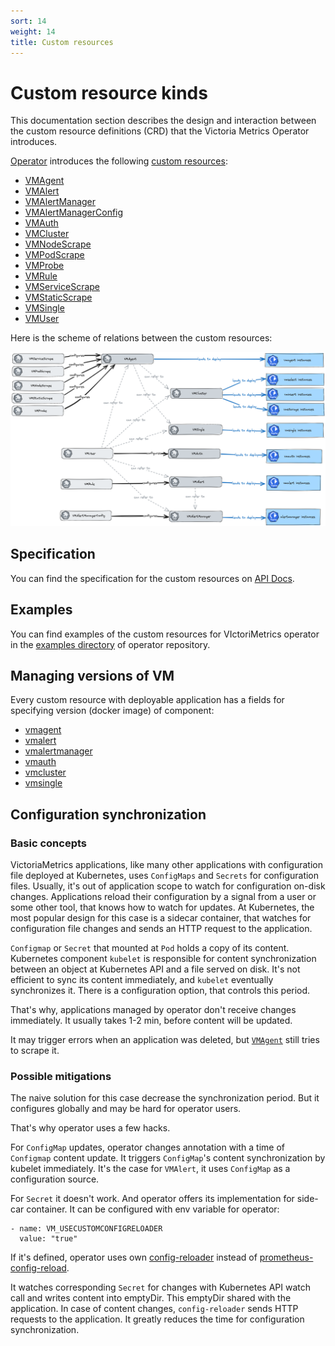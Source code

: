 ```yaml
---
sort: 14
weight: 14
title: Custom resources
---
```


#  Custom resource kinds

This documentation section describes the design and interaction between the custom resource definitions (CRD) that the Victoria
Metrics Operator introduces.

[Operator]((https://docs.victoriametrics.com/operator/)) introduces the
following [custom resources](https://docs.victoriametrics.com/operator/#custom-resources):

- [VMAgent](https://docs.victoriametrics.com/operator/resources/vmagent.html)
- [VMAlert](https://docs.victoriametrics.com/operator/resources/vmalert.html)
- [VMAlertManager](https://docs.victoriametrics.com/operator/resources/vmalertmanager.html)
- [VMAlertManagerConfig](https://docs.victoriametrics.com/operator/resources/vmalertmanagerconfig.html)
- [VMAuth](https://docs.victoriametrics.com/operator/resources/vmauth.html)
- [VMCluster](https://docs.victoriametrics.com/operator/resources/vmcluster.html)
- [VMNodeScrape](https://docs.victoriametrics.com/operator/resources/vmnodescrape.html)
- [VMPodScrape](https://docs.victoriametrics.com/operator/resources/vmpodscrape.html)
- [VMProbe](https://docs.victoriametrics.com/operator/resources/vmprobe.html)
- [VMRule](https://docs.victoriametrics.com/operator/resources/vmrule.html)
- [VMServiceScrape](https://docs.victoriametrics.com/operator/resources/vmservicescrape.html)
- [VMStaticScrape](https://docs.victoriametrics.com/operator/resources/vmstaticscrape.html)
- [VMSingle](https://docs.victoriametrics.com/operator/resources/vmsingle.html)
- [VMUser](https://docs.victoriametrics.com/operator/resources/vmuser.html)

Here is the scheme of relations between the custom resources:

<img src="README_cr-relations.png">

## Specification

You can find the specification for the custom resources on [API Docs](https://docs.victoriametrics.com/operator/api.html).

## Examples

You can find examples of the custom resources for VIctoriMetrics operator in the [examples directory](https://github.com/VictoriaMetrics/operator/tree/master/config/examples) of operator repository.

## Managing versions of VM

Every custom resource with deployable application has a fields for specifying version (docker image) of component:

- [vmagent](https://docs.victoriametrics.com/operator/resources/vmagent.html#version-management)
- [vmalert](https://docs.victoriametrics.com/operator/resources/vmalert.html#version-management)
- [vmalertmanager](https://docs.victoriametrics.com/operator/resources/vmalertmanager.html#version-management)
- [vmauth](https://docs.victoriametrics.com/operator/resources/vmauth.html#version-management)
- [vmcluster](https://docs.victoriametrics.com/operator/resources/vmcluster.html#version-management)
- [vmsingle](https://docs.victoriametrics.com/operator/resources/vmsingle.html#version-management)

## Configuration synchronization

### Basic concepts

VictoriaMetrics applications, like many other applications with configuration file deployed at Kubernetes, uses `ConfigMaps` and `Secrets` for configuration files.
Usually, it's out of application scope to watch for configuration on-disk changes.
Applications reload their configuration by a signal from a user or some other tool, that knows how to watch for updates.
At Kubernetes, the most popular design for this case is a sidecar container, that watches for configuration file changes and sends an HTTP request to the application.

`Configmap` or `Secret` that mounted at `Pod` holds a copy of its content.
Kubernetes component `kubelet` is responsible for content synchronization between an object at Kubernetes API and a file served on disk.
It's not efficient to sync its content immediately, and `kubelet` eventually synchronizes it. There is a configuration option, that controls this period.

That's why, applications managed by operator don't receive changes immediately. It usually takes 1-2 min, before content will be updated.

It may trigger errors when an application was deleted, but [`VMAgent`](https://docs.victoriametrics.com/operator/resources/vmagent) still tries to scrape it.

### Possible mitigations

The naive solution for this case decrease the synchronization period. But it configures globally and may be hard for operator users.

That's why operator uses a few hacks.

For `ConfigMap` updates, operator changes annotation with a time of `Configmap` content update. It triggers `ConfigMap`'s content synchronization by kubelet immediately.
It's the case for `VMAlert`, it uses `ConfigMap` as a configuration source.

For `Secret` it doesn't work. And operator offers its implementation for side-car container. It can be configured with env variable for operator:

```
- name: VM_USECUSTOMCONFIGRELOADER
  value: "true"
```

If it's defined, operator uses own [config-reloader](https://github.com/VictoriaMetrics/operator/tree/master/internal/config-reloader)
instead of [prometheus-config-reload](https://github.com/prometheus-operator/prometheus-operator/tree/main/cmd/prometheus-config-reloader).

It watches corresponding `Secret` for changes with Kubernetes API watch call and writes content into emptyDir.
This emptyDir shared with the application.
In case of content changes, `config-reloader` sends HTTP requests to the application.
It greatly reduces the time for configuration synchronization.
